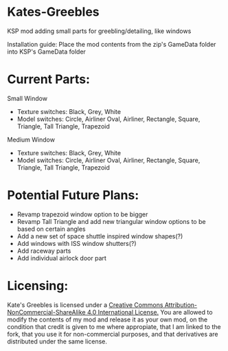 # Kates-Greebles
KSP mod adding small parts for greebling/detailing, like windows

Installation guide: Place the mod contents from the zip's GameData folder into KSP's GameData folder

# Current Parts:
Small Window
 - Texture switches: Black, Grey, White
 - Model switches: Circle, Airliner Oval, Airliner, Rectangle, Square, Triangle, Tall Triangle, Trapezoid

Medium Window
 - Texture switches: Black, Grey, White
 - Model switches: Circle, Airliner Oval, Airliner, Rectangle, Square, Triangle, Tall Triangle, Trapezoid

# Potential Future Plans:
 - Revamp trapezoid window option to be bigger
 - Revamp Tall Triangle and add new triangular window options to be based on certain angles
 - Add a new set of space shuttle inspired window shapes(?)
 - Add windows with ISS window shutters(?)
 - Add raceway parts
 - Add individual airlock door part

# Licensing:
Kate's Greebles is licensed under a [Creative Commons Attribution-NonCommercial-ShareAlike 4.0 International License.](https://creativecommons.org/licenses/by-nc-sa/4.0/)
You are allowed to modify the contents of my mod and release it as your own mod, on the condition that credit is given to me where appropiate, that I am linked to the fork, that you use it for non-commercial purposes, and that derivatives are distributed under the same license.
